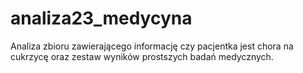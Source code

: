 # analiza23_medycyna

Analiza zbioru zawierającego informację czy pacjentka jest chora na cukrzycę oraz zestaw wyników prostszych badań medycznych.